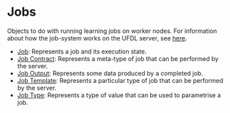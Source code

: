 # Jobs

Objects to do with running learning jobs on worker nodes. For information about how the job-system works on the UFDL
server, see [here](../../../../jobs/index.md).

- [Job](job.md): Represents a job and its execution state.
- [Job Contract](job_contract.md): Represents a meta-type of job that can be performed by the server.
- [Job Output](job_output.md): Represents some data produced by a completed job.
- [Job Template](job_template.md): Represents a particular type of job that can be performed by the server.
- [Job Type](job_type.md): Represents a type of value that can be used to parametrise a job.
